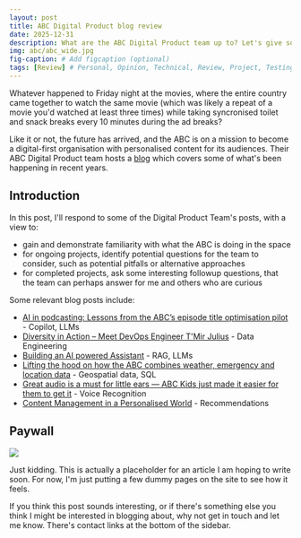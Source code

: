```yaml
---
layout: post
title: ABC Digital Product blog review
date: 2025-12-31
description: What are the ABC Digital Product team up to? Let's give some of their blog posts a critical review...
img: abc/abc_wide.jpg
fig-caption: # Add figcaption (optional)
tags: [Review] # Personal, Opinion, Technical, Review, Project, Testing
---
```


Whatever happened to Friday night at the movies, where the entire country came together to watch the same movie (which was likely a repeat of a movie you'd watched at least three times) while taking syncronised toilet and snack breaks every 10 minutes during the ad breaks?

Like it or not, the future has arrived, and the ABC is on a mission to become a digital-first organisation with personalised content for its audiences. Their ABC Digital Product team hosts a [blog](https://www.abc.net.au/digital-product) which covers some of what's been happening in recent years.

## Introduction

In this post, I'll respond to some of the Digital Product Team's posts, with a view to:

* gain and demonstrate familiarity with what the ABC is doing in the space
* for ongoing projects, identify potential questions for the team to consider, such as potential pitfalls or alternative approaches
* for completed projects, ask some interesting followup questions, that the team can perhaps answer for me and others who are curious

Some relevant blog posts include:

* [AI in podcasting: Lessons from the ABC’s episode title optimisation pilot](https://www.abc.net.au/digital-product/abc-podcast-headlines-generative-ai-pilot/104455766) - Copilot, LLMs
* [Diversity in Action – Meet DevOps Engineer T'Mir Julius](https://www.abc.net.au/digital-product/diversity-in-action-tmir-julius/104530800) - Data Engineering
* [Building an AI powered Assistant](https://www.abc.net.au/digital-product/building-an-ai-powered-assistant/104313946) - RAG, LLMs
* [Lifting the hood on how the ABC combines weather, emergency and location data](https://www.abc.net.au/digital-product/how-the-abc-combines-weather-emergency-and-location-data/102756766) - Geospatial data, SQL
* [Great audio is a must for little ears — ABC Kids just made it easier for them to get it](https://www.abc.net.au/digital-product/abc-kids-smart-speaker-experience/102529772) - Voice Recognition
* [Content Management in a Personalised World](https://www.abc.net.au/digital-product/content-management-in-a-personalised-world/102184910) - Recommendations

## Paywall

![]({{site.baseurl}}/assets/img/testing/paywall.jpg)

Just kidding. This is actually a placeholder for an article I am hoping to write soon. For now, I'm just putting a few dummy pages on the site to see how it feels.

If you think this post sounds interesting, or if there's something else you think I might be interested in blogging about, why not get in touch and let me know. There's contact links at the bottom of the sidebar. 